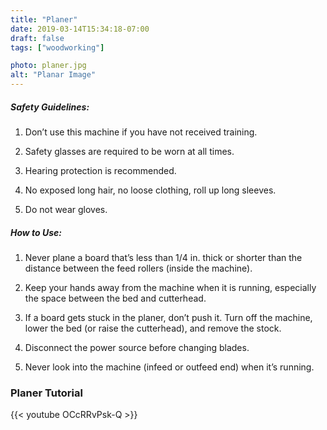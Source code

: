 ```yaml
---
title: "Planer"
date: 2019-03-14T15:34:18-07:00
draft: false
tags: ["woodworking"]

photo: planer.jpg
alt: "Planar Image"
---
```


##### Safety Guidelines:
1. Don’t use this machine if you have not received training.

2. Safety glasses are required to be worn at all times.

3. Hearing protection is recommended.

4. No exposed long hair, no loose clothing, roll up long sleeves.

5. Do not wear gloves.

##### How to Use:
1. Never plane a board that’s less than 1/4 in. thick or shorter than the distance between the feed rollers (inside the machine).

2. Keep your hands away from the machine when it is running, especially the space between the bed and cutterhead.

3. If a board gets stuck in the planer, don’t push it. Turn off the machine, lower the bed (or raise the cutterhead), and remove the stock.

4. Disconnect the power source before changing blades.

5. Never look into the machine (infeed or outfeed end) when it’s running.

### Planer Tutorial
{{< youtube OCcRRvPsk-Q >}}
